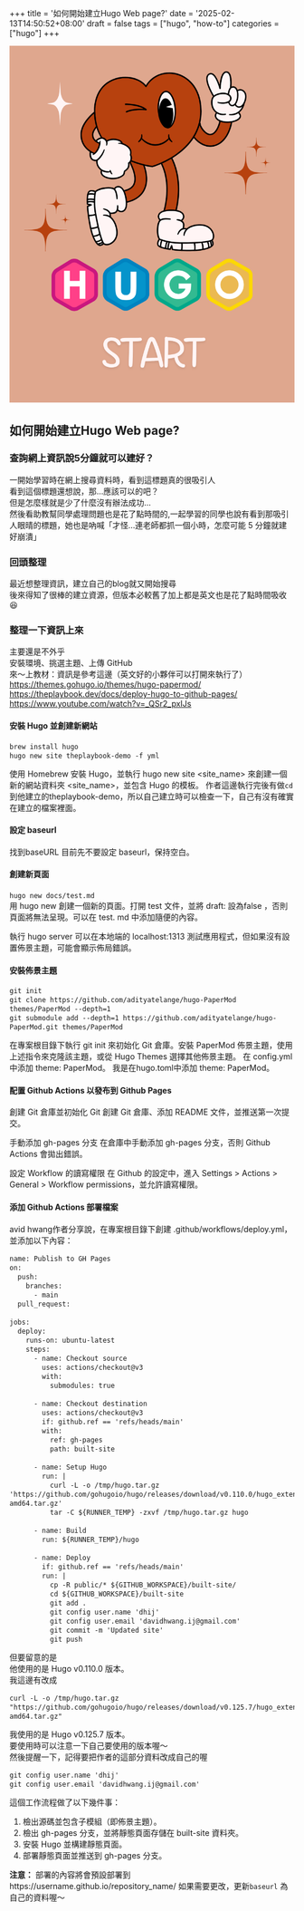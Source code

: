 +++
title = '如何開始建立Hugo Web page?'
date = '2025-02-13T14:50:52+08:00'
draft = false
tags = ["hugo", "how-to"]
categories =["hugo"]
+++



![start hugo](/images/forHugo.png)

## 如何開始建立Hugo Web page?
### 查詢網上資訊說5分鐘就可以建好？
一開始學習時在網上搜尋資料時，看到這標題真的很吸引人  
看到這個標題還想說，那…應該可以的吧？  
但是怎麼樣就是少了什麼沒有辦法成功...  
然後看助教幫同學處理問題也是花了點時間的,一起學習的同學也說有看到那吸引人眼晴的標題，她也是吶喊「才怪…連老師都抓一個小時，怎麼可能 5 分鐘就建好崩潰」

### 回頭整理
最近想整理資訊，建立自己的blog就又開始搜尋  
後來得知了很棒的建立資源，但版本必較舊了加上都是英文也是花了點時間吸收:laughing:

### 整理一下資訊上來
主要還是不外乎  
安裝環境、挑選主題、上傳 GitHub  
來～上教材：資訊是參考這邊（英文好的小夥伴可以打開來執行了）  
https://themes.gohugo.io/themes/hugo-papermod/
https://theplaybook.dev/docs/deploy-hugo-to-github-pages/  
https://www.youtube.com/watch?v=_QSr2_pxIJs

#### 安裝 Hugo 並創建新網站
```
brew install hugo 
hugo new site theplaybook-demo -f yml
```

使用 Homebrew 安裝 Hugo，並執行 hugo new site <site_name> 來創建一個新的網站資料夾 <site_name>，並包含 Hugo 的模板。
作者這邊執行完後有做`cd`到他建立的theplaybook-demo，所以自己建立時可以檢查一下，自己有沒有確實在建立的檔案裡面。  
#### 設定 baseurl
找到baseURL 目前先不要設定 baseurl，保持空白。  

#### 創建新頁面
```hugo new docs/test.md```  
用 hugo new <filename> 創建一個新的頁面。打開 test 文件，並將 draft: 設為false ，否則頁面將無法呈現。可以在 test. md 中添加隨便的內容。

執行 hugo server 可以在本地端的 localhost:1313 測試應用程式，但如果沒有設置佈景主題，可能會顯示佈局錯誤。  
#### 安裝佈景主題
```
git init 
git clone https://github.com/adityatelange/hugo-PaperMod themes/PaperMod --depth=1  
git submodule add --depth=1 https://github.com/adityatelange/hugo-PaperMod.git themes/PaperMod
```
在專案根目錄下執行 git init 來初始化 Git 倉庫。安裝 PaperMod 佈景主題，使用上述指令來克隆該主題，或從 Hugo Themes 選擇其他佈景主題。  在 config.yml 中添加 theme: PaperMod。
我是在hugo.toml中添加 theme: PaperMod。
    
#### 配置 Github Actions 以發布到 Github Pages
創建 Git 倉庫並初始化 Git
創建 Git 倉庫、添加 README 文件，並推送第一次提交。

手動添加 gh-pages 分支
在倉庫中手動添加 gh-pages 分支，否則 Github Actions 會拋出錯誤。

設定 Workflow 的讀寫權限
在 Github 的設定中，進入 Settings > Actions > General > Workflow permissions，並允許讀寫權限。

#### 添加 Github Actions 部署檔案
avid hwang作者分享說，在專案根目錄下創建 .github/workflows/deploy.yml，並添加以下內容：
```
name: Publish to GH Pages
on:
  push:
    branches:
      - main
  pull_request:

jobs:
  deploy:
    runs-on: ubuntu-latest
    steps:
      - name: Checkout source
        uses: actions/checkout@v3
        with:
          submodules: true

      - name: Checkout destination
        uses: actions/checkout@v3
        if: github.ref == 'refs/heads/main'
        with:
          ref: gh-pages
          path: built-site

      - name: Setup Hugo
        run: |
          curl -L -o /tmp/hugo.tar.gz 'https://github.com/gohugoio/hugo/releases/download/v0.110.0/hugo_extended_0.110.0_linux-amd64.tar.gz'
          tar -C ${RUNNER_TEMP} -zxvf /tmp/hugo.tar.gz hugo

      - name: Build
        run: ${RUNNER_TEMP}/hugo

      - name: Deploy
        if: github.ref == 'refs/heads/main'
        run: |
          cp -R public/* ${GITHUB_WORKSPACE}/built-site/
          cd ${GITHUB_WORKSPACE}/built-site
          git add .
          git config user.name 'dhij'
          git config user.email 'davidhwang.ij@gmail.com'
          git commit -m 'Updated site'
          git push

```
但要留意的是  
他使用的是 Hugo v0.110.0 版本。  
我這邊有改成
```
curl -L -o /tmp/hugo.tar.gz "https://github.com/gohugoio/hugo/releases/download/v0.125.7/hugo_extended_0.125.7_linux-amd64.tar.gz"
```
我使用的是 Hugo v0.125.7 版本。  
要使用時可以注意一下自己要使用的版本喔～  
然後提醒一下，記得要把作者的這部分資料改成自己的喔
```
git config user.name 'dhij'
git config user.email 'davidhwang.ij@gmail.com'
```
這個工作流程做了以下幾件事：

1. 檢出源碼並包含子模組（即佈景主題）。  
1. 檢出 gh-pages 分支，並將靜態頁面存儲在 built-site 資料夾。  
1. 安裝 Hugo 並構建靜態頁面。  
1. 部署靜態頁面並推送到 gh-pages 分支。   
    
**注意：**
部署的內容將會預設部署到https://username.github.io/repository_name/
如果需要更改，更新`baseurl` 為自己的資料喔～